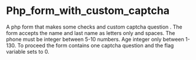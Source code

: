 # Php_form_with_custom_captcha
A php form that makes some checks and custom captcha question .
The form accepts the name and last name as letters only and spaces.
The phone must be integer between 5-10 numbers.
Age integer only between 1-130.
To proceed the form  contains one captcha question and the flag variable sets to 0.
